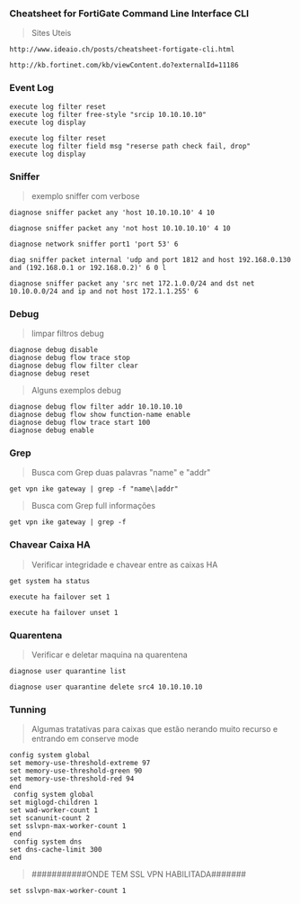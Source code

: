 
### Cheatsheet for FortiGate Command Line Interface CLI
 > Sites Uteis
```
http://www.ideaio.ch/posts/cheatsheet-fortigate-cli.html
```
```
http://kb.fortinet.com/kb/viewContent.do?externalId=11186
```

### Event Log
``` 
execute log filter reset
execute log filter free-style "srcip 10.10.10.10"
execute log display
```
```
execute log filter reset
execute log filter field msg "reserse path check fail, drop"
execute log display
```
### Sniffer
> exemplo sniffer com verbose
```
diagnose sniffer packet any 'host 10.10.10.10' 4 10
```
```
diagnose sniffer packet any 'not host 10.10.10.10' 4 10
```
```
diagnose network sniffer port1 'port 53' 6
```
```
diag sniffer packet internal 'udp and port 1812 and host 192.168.0.130 and (192.168.0.1 or 192.168.0.2)' 6 0 l
```
```
diagnose sniffer packet any 'src net 172.1.0.0/24 and dst net 10.10.0.0/24 and ip and not host 172.1.1.255' 6
```
### Debug
> limpar filtros debug
```
diagnose debug disable
diagnose debug flow trace stop
diagnose debug flow filter clear
diagnose debug reset
```
> Alguns exemplos debug
```
diagnose debug flow filter addr 10.10.10.10
diagnose debug flow show function-name enable
diagnose debug flow trace start 100
diagnose debug enable
```
### Grep
> Busca com Grep duas palavras "name" e "addr"
```
get vpn ike gateway | grep -f "name\|addr"

```
> Busca com Grep full informações
```
get vpn ike gateway | grep -f
```
### Chavear Caixa HA
> Verificar integridade e chavear entre as caixas HA
```
get system ha status
```
```
execute ha failover set 1
```
```
execute ha failover unset 1
```
### Quarentena
> Verificar e deletar maquina na quarentena
```
diagnose user quarantine list
```
```
diagnose user quarantine delete src4 10.10.10.10
```

### Tunning
> Algumas tratativas para caixas que estão nerando muito recurso e entrando em conserve mode
```
config system global
set memory-use-threshold-extreme 97
set memory-use-threshold-green 90
set memory-use-threshold-red 94
end
 config system global
set miglogd-children 1
set wad-worker-count 1
set scanunit-count 2
set sslvpn-max-worker-count 1
end
 config system dns
set dns-cache-limit 300
end
 ```
> ###########ONDE TEM SSL VPN HABILITADA#######
```
set sslvpn-max-worker-count 1 
```

